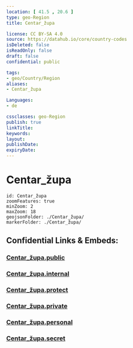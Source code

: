```yaml
---
location: [ 41.5 , 20.6 ] 
type: geo-Region
title: Centar_župa

license: CC BY-SA 4.0
source: https://datahub.io/core/country-codes
isDeleted: false
isReadOnly: false
draft: false
confidential: public

tags:
- geo/Country/Region
aliases:
- Centar_župa

Languages:
- de

cssclasses: geo-Region
publish: true
linkTitle: 
keywords: 
layout: 
publishDate: 
expiryDate: 
---
```


# Centar_župa

```leaflet
id: Centar_župa
zoomFeatures: true 
minZoom: 2 
maxZoom: 18
geojsonFolder: ./Centar_župa/
markerFolder: ./Centar_župa/
```


## Confidential Links & Embeds: 

### [Centar_župa.public](/_public/\Earth\Continent\Europe\Europe~South\Macedonia~North\Municipalities~MacedoniaCentar_župa.public.md) 

### [Centar_župa.internal](/_internal/\Earth\Continent\Europe\Europe~South\Macedonia~North\Municipalities~MacedoniaCentar_župa.internal.md) 

### [Centar_župa.protect](/_protect/\Earth\Continent\Europe\Europe~South\Macedonia~North\Municipalities~MacedoniaCentar_župa.protect.md) 

### [Centar_župa.private](/_private/\Earth\Continent\Europe\Europe~South\Macedonia~North\Municipalities~MacedoniaCentar_župa.private.md) 

### [Centar_župa.personal](/_personal/\Earth\Continent\Europe\Europe~South\Macedonia~North\Municipalities~MacedoniaCentar_župa.personal.md) 

### [Centar_župa.secret](/_secret/\Earth\Continent\Europe\Europe~South\Macedonia~North\Municipalities~MacedoniaCentar_župa.secret.md)

